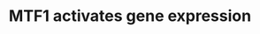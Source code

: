 ---
authors:
- ReactomeTeam
description: The MTF1:zinc complex in the nucleus binds Metal Response Elements (MREs),
  DNA containing the core consensus sequence 5'-TGCRCNC-3', and activates or represses
  transcription depending on the context of the MRE (reviewed in Laity and Andrews
  2007, Jackson et al. 2008, Gunther et al. 2012, Grzywacz et al. 2015). The 6 zinc
  fingers of each MTF1 monomer have different affinities for zinc and evidence from
  the mouse homolog indicates that different concentrations of zinc, and hence different
  metal loads in MTF1, activate different subsets of target genes (Wang et al. 2004,
  Dong et al. 2015). Genes activated by MTF1 include those encoding metallothioneins,
  zinc transporters, and stress-response proteins (Hardyman et al. 2016).  View original
  pathway at [http://www.reactome.org/PathwayBrowser/#DIAGRAM=5660489 Reactome].
last-edited: 2021-01-25
organisms:
- Homo sapiens
redirect_from:
- /index.php/Pathway:WP4036
- /instance/WP4036
revision: null
schema-jsonld:
- '@context': https://schema.org/
  '@id': https://wikipathways.github.io/pathways/WP4036.html
  '@type': Dataset
  creator:
    '@type': Organization
    name: WikiPathways
  description: The MTF1:zinc complex in the nucleus binds Metal Response Elements
    (MREs), DNA containing the core consensus sequence 5'-TGCRCNC-3', and activates
    or represses transcription depending on the context of the MRE (reviewed in Laity
    and Andrews 2007, Jackson et al. 2008, Gunther et al. 2012, Grzywacz et al. 2015).
    The 6 zinc fingers of each MTF1 monomer have different affinities for zinc and
    evidence from the mouse homolog indicates that different concentrations of zinc,
    and hence different metal loads in MTF1, activate different subsets of target
    genes (Wang et al. 2004, Dong et al. 2015). Genes activated by MTF1 include those
    encoding metallothioneins, zinc transporters, and stress-response proteins (Hardyman
    et al. 2016).  View original pathway at [http://www.reactome.org/PathwayBrowser/#DIAGRAM=5660489
    Reactome].
  keywords:
  - CSRP1
  - CSRP1 gene
  - 'CSRP1 gene '
  - MTF1
  - 'MTF1 '
  - MTF1 dimer:12Zn2+
  - SNCB
  - SNCB gene
  - 'SNCB gene '
  - 'Zn2+ '
  - dimer:12Zn2+:CSRP1
  - dimer:12Zn2+:SNCB
  - gene
  license: CC0
  name: MTF1 activates gene expression
seo: CreativeWork
title: MTF1 activates gene expression
wpid: WP4036
---